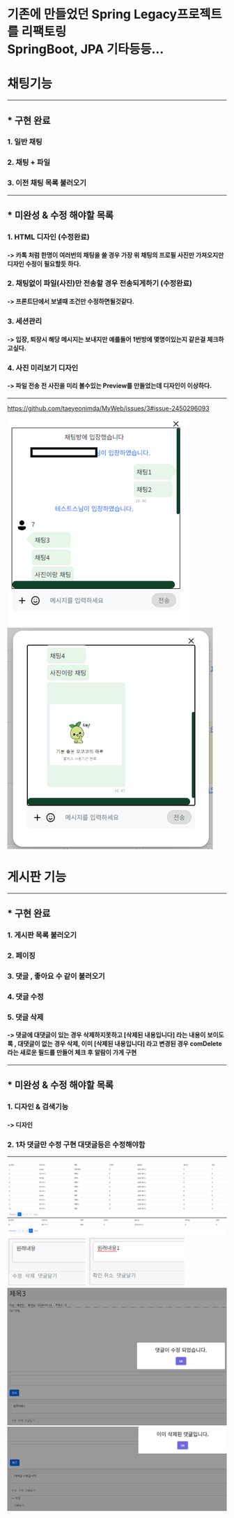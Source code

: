 # 기존에 만들었던 Spring Legacy프로젝트를 리팩토링 </br> SpringBoot, JPA 기타등등...

# 채팅기능
***
## * 구현 완료  
### 1. 일반 채팅
### 2. 채팅 + 파일
### 3. 이전 채팅 목록 불러오기 
***
## * 미완성 & 수정 해야할 목록

### 1. HTML 디자인 (수정완료)
#### -> 카톡 처럼 한명이 여러번의 채팅을 쓸 경우 가장 위 채팅의 프로필 사진만 가져오지만 </br> 디자인 수정이 필요할듯 하다. 

### 2. 채팅없이 파일(사진)만 전송할 경우 전송되게하기 (수정완료)
#### -> 프론트단에서 보낼때 조건만 수정하면될것같다.

### 3. 세션관리 
#### -> 입장, 퇴장시 해당 메시지는 보내지만 예를들어 1번방에 몇명이있는지 같은걸 체크하고싶다.

### 4. 사진 미리보기 디자인
#### -> 파일 전송 전 사진을 미리 볼수있는 Preview를 만들었는데 디자인이 이상하다.

***



https://github.com/taeyeonimda/MyWeb/issues/3#issue-2450296093

<img src="./src/main/resources/gitImage/chat1.jpg">
<img src="./src/main/resources/gitImage/chat2.jpg">

# 게시판 기능
***
## * 구현 완료
### 1. 게시판 목록 불러오기
### 2. 페이징
### 3. 댓글 , 좋아요 수 같이 불러오기
### 4. 댓글 수정
### 5. 댓글 삭제
#### -> 댓글에 대댓글이 있는 경우 삭제하지못하고 [삭제된 내용입니다] 라는 내용이 보이도록 , 대댓글이 없는 경우 삭제, 이미 [삭제된 내용입니다] 라고 변경된 경우 comDelete라는 새로운 필드를 만들어 체크 후 알람이 가게 구현

***
## * 미완성 & 수정 해야할 목록

### 1. 디자인 & 검색기능
#### -> 디자인

### 2. 1차 댓글만 수정 구현 대댓글등은 수정해야함
***

<img src="./src/main/resources/gitImage/board1.jpg">
<img src="./src/main/resources/gitImage/board2.jpg">
<img src="./src/main/resources/gitImage/commentModi1.jpg">
<img src="./src/main/resources/gitImage/commentModi2.jpg">
<img src="./src/main/resources/gitImage/commentModi3.jpg">
<img src="./src/main/resources/gitImage/commentDel.jpg">